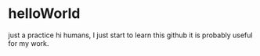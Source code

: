 # helloWorld
just a practice
hi humans, I just start to learn this github
it is probably useful for my work.
